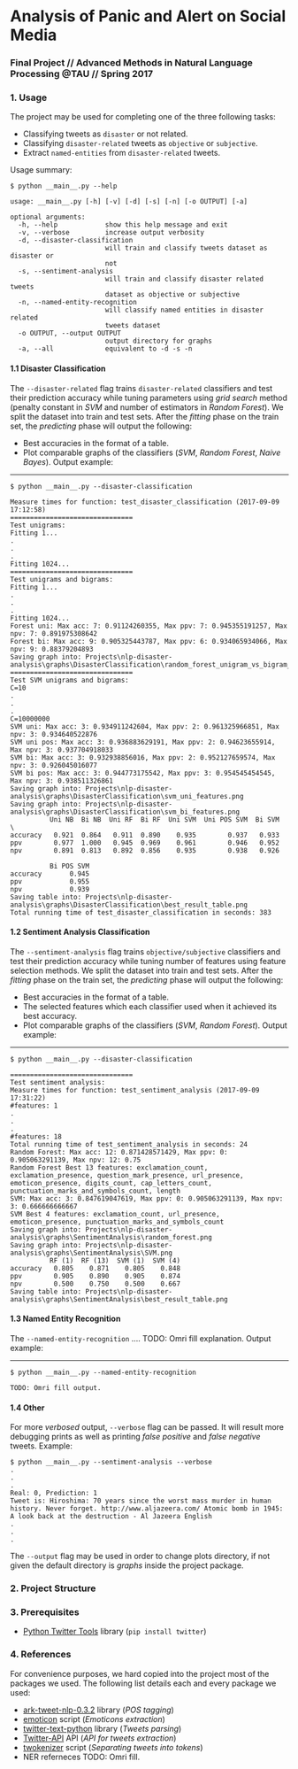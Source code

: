 # Analysis of Panic and Alert on Social Media
### Final Project // Advanced Methods in Natural Language Processing @TAU // Spring 2017

### 1. Usage

The project may be used for completing one of the three following tasks:
- Classifying tweets as `disaster` or not related.
- Classifying `disaster-related` tweets as `objective` or `subjective`.
- Extract `named-entities` from `disaster-related` tweets.
    
Usage summary:
```
$ python __main__.py --help

usage: __main__.py [-h] [-v] [-d] [-s] [-n] [-o OUTPUT] [-a]

optional arguments:
  -h, --help            show this help message and exit
  -v, --verbose         increase output verbosity
  -d, --disaster-classification
                        will train and classify tweets dataset as disaster or
                        not
  -s, --sentiment-analysis
                        will train and classify disaster related tweets
                        dataset as objective or subjective
  -n, --named-entity-recognition
                        will classify named entities in disaster related
                        tweets dataset
  -o OUTPUT, --output OUTPUT
                        output directory for graphs
  -a, --all             equivalent to -d -s -n
```

#### 1.1 Disaster Classification

The `--disaster-related` flag trains `disaster-related` classifiers and test their prediction accuracy while tuning parameters using *grid search* method (penalty constant in *SVM* and number of estimators in *Random Forest*). We split the dataset into train and test sets.
After the *fitting* phase on the train set, the *predicting* phase will output the following:
- Best accuracies in the format of a table.
- Plot comparable graphs of the classifiers (*SVM*, *Random Forest*, *Naive Bayes*).
Output example:
_______________
```
$ python __main__.py --disaster-classification

Measure times for function: test_disaster_classification (2017-09-09 17:12:58)
===============================
Test unigrams:
Fitting 1...
.
.
.
Fitting 1024...
===============================
Test unigrams and bigrams:
Fitting 1...
.
.
.
Fitting 1024...
Forest uni: Max acc: 7: 0.91124260355, Max ppv: 7: 0.945355191257, Max npv: 7: 0.891975308642
Forest bi: Max acc: 9: 0.905325443787, Max ppv: 6: 0.934065934066, Max npv: 9: 0.88379204893
Saving graph into: Projects\nlp-disaster-analysis\graphs\DisasterClassification\random_forest_unigram_vs_bigram_features.png
===============================
Test SVM unigrams and bigrams:
C=10
.
.
.
C=10000000
SVM uni: Max acc: 3: 0.934911242604, Max ppv: 2: 0.961325966851, Max npv: 3: 0.934640522876
SVM uni pos: Max acc: 3: 0.936883629191, Max ppv: 2: 0.94623655914, Max npv: 3: 0.937704918033
SVM bi: Max acc: 3: 0.932938856016, Max ppv: 2: 0.952127659574, Max npv: 3: 0.926045016077
SVM bi pos: Max acc: 3: 0.944773175542, Max ppv: 3: 0.954545454545, Max npv: 3: 0.938511326861
Saving graph into: Projects\nlp-disaster-analysis\graphs\DisasterClassification\svm_uni_features.png
Saving graph into: Projects\nlp-disaster-analysis\graphs\DisasterClassification\svm_bi_features.png
          Uni NB  Bi NB  Uni RF  Bi RF  Uni SVM  Uni POS SVM  Bi SVM  \
accuracy   0.921  0.864   0.911  0.890    0.935        0.937   0.933
ppv        0.977  1.000   0.945  0.969    0.961        0.946   0.952
npv        0.891  0.813   0.892  0.856    0.935        0.938   0.926

          Bi POS SVM
accuracy       0.945
ppv            0.955
npv            0.939
Saving table into: Projects\nlp-disaster-analysis\graphs\DisasterClassification\best_result_table.png
Total running time of test_disaster_classification in seconds: 383
```

#### 1.2 Sentiment Analysis Classification

The `--sentiment-analysis` flag trains `objective/subjective` classifiers and test their prediction accuracy while tuning number of features using feature selection methods. We split the dataset into train and test sets.
After the *fitting* phase on the train set, the *predicting* phase will output the following:
- Best accuracies in the format of a table.
- The selected features which each classifier used when it achieved its best accuracy.
- Plot comparable graphs of the classifiers (*SVM*, *Random Forest*).
Output example:
_______________
```
$ python __main__.py --disaster-classification

===============================
Test sentiment analysis:
Measure times for function: test_sentiment_analysis (2017-09-09 17:31:22)
#features: 1
.
.
.
#features: 18
Total running time of test_sentiment_analysis in seconds: 24
Random Forest: Max acc: 12: 0.871428571429, Max ppv: 0: 0.905063291139, Max npv: 12: 0.75
Random Forest Best 13 features: exclamation_count, exclamation_presence, question_mark_presence, url_presence, emoticon_presence, digits_count, cap_letters_count, punctuation_marks_and_symbols_count, length
SVM: Max acc: 3: 0.847619047619, Max ppv: 0: 0.905063291139, Max npv: 3: 0.666666666667
SVM Best 4 features: exclamation_count, url_presence, emoticon_presence, punctuation_marks_and_symbols_count
Saving graph into: Projects\nlp-disaster-analysis\graphs\SentimentAnalysis\random_forest.png
Saving graph into: Projects\nlp-disaster-analysis\graphs\SentimentAnalysis\SVM.png
          RF (1)  RF (13)  SVM (1)  SVM (4)
accuracy   0.805    0.871    0.805    0.848
ppv        0.905    0.890    0.905    0.874
npv        0.500    0.750    0.500    0.667
Saving table into: Projects\nlp-disaster-analysis\graphs\SentimentAnalysis\best_result_table.png

```

#### 1.3 Named Entity Recognition

The `--named-entity-recognition` .... TODO: Omri fill explanation.
Output example:
_______________
```
$ python __main__.py --named-entity-recognition

TODO: Omri fill output.

```

#### 1.4 Other

For more *verbosed* output, `--verbose` flag can be passed. It will result more debugging prints as well as printing *false positive* and *false negative* tweets.
Example:
```
$ python __main__.py --sentiment-analysis --verbose
.
.
.    
Real: 0, Prediction: 1
Tweet is: Hiroshima: 70 years since the worst mass murder in human history. Never forget. http://www.aljazeera.com/ Atomic bomb in 1945: A look back at the destruction - Al Jazeera English
.
.
.
```
The `--output` flag may be used in order to change plots directory, if not given the default directory is *graphs* inside the project package.

### 2. Project Structure

### 3. Prerequisites
* [Python Twitter Tools](https://pypi.python.org/pypi/twitter) library (```pip install twitter```)

### 4. References
For convenience purposes, we hard copied into the project most of the packages we used. The following list details each and every package we used:
- [ark-tweet-nlp-0.3.2](https://github.com/ianozsvald/ark-tweet-nlp-python) library (*POS tagging*)
- [emoticon](https://github.com/aritter/twitter_nlp/blob/master/python/emoticons.py) script (*Emoticons extraction*)
- [twitter-text-python](https://pypi.python.org/pypi/twitter-text-python/) library (*Tweets parsing*)
- [Twitter-API](https://dev.twitter.com/rest/public/search) API (*API for tweets extraction*)
- [twokenizer](https://github.com/ataipale/geotagged_tweet_exploration/blob/master/twokenizer.py) script (*Separating tweets into tokens*)
- NER referneces TODO: Omri fill.